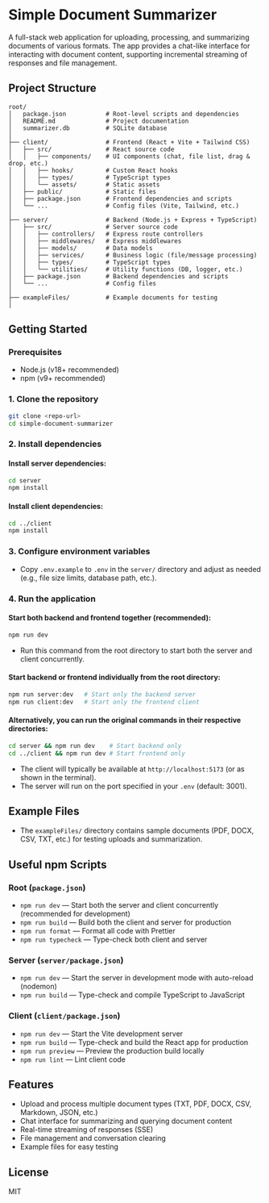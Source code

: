 # Simple Document Summarizer

A full-stack web application for uploading, processing, and summarizing documents of various formats. The app provides a chat-like interface for interacting with document content, supporting incremental streaming of responses and file management.

## Project Structure

```
root/
│   package.json           # Root-level scripts and dependencies
│   README.md              # Project documentation
│   summarizer.db          # SQLite database 
│
├── client/                # Frontend (React + Vite + Tailwind CSS)
│   ├── src/               # React source code
│   │   ├── components/    # UI components (chat, file list, drag & drop, etc.)
│   │   ├── hooks/         # Custom React hooks
│   │   ├── types/         # TypeScript types
│   │   └── assets/        # Static assets
│   ├── public/            # Static files
│   ├── package.json       # Frontend dependencies and scripts
│   └── ...                # Config files (Vite, Tailwind, etc.)
│
├── server/                # Backend (Node.js + Express + TypeScript)
│   ├── src/               # Server source code
│   │   ├── controllers/   # Express route controllers
│   │   ├── middlewares/   # Express middlewares
│   │   ├── models/        # Data models
│   │   ├── services/      # Business logic (file/message processing)
│   │   ├── types/         # TypeScript types
│   │   └── utilities/     # Utility functions (DB, logger, etc.)
│   ├── package.json       # Backend dependencies and scripts
│   └── ...                # Config files
│
├── exampleFiles/          # Example documents for testing
│
```

## Getting Started

### Prerequisites
- Node.js (v18+ recommended)
- npm (v9+ recommended)

### 1. Clone the repository
```bash
git clone <repo-url>
cd simple-document-summarizer
```

### 2. Install dependencies
#### Install server dependencies:
```bash
cd server
npm install
```
#### Install client dependencies:
```bash
cd ../client
npm install
```

### 3. Configure environment variables
- Copy `.env.example` to `.env` in the `server/` directory and adjust as needed (e.g., file size limits, database path, etc.).

### 4. Run the application
#### Start both backend and frontend together (recommended):
```bash
npm run dev
```
- Run this command from the root directory to start both the server and client concurrently.

#### Start backend or frontend individually from the root directory:
```bash
npm run server:dev   # Start only the backend server
npm run client:dev   # Start only the frontend client
```

#### Alternatively, you can run the original commands in their respective directories:
```bash
cd server && npm run dev    # Start backend only
cd ../client && npm run dev # Start frontend only
```
- The client will typically be available at `http://localhost:5173` (or as shown in the terminal).
- The server will run on the port specified in your `.env` (default: 3001).

## Example Files
- The `exampleFiles/` directory contains sample documents (PDF, DOCX, CSV, TXT, etc.) for testing uploads and summarization.

## Useful npm Scripts

### Root (`package.json`)
- `npm run dev` — Start both the server and client concurrently (recommended for development)
- `npm run build` — Build both the client and server for production
- `npm run format` — Format all code with Prettier
- `npm run typecheck` — Type-check both client and server

### Server (`server/package.json`)
- `npm run dev` — Start the server in development mode with auto-reload (nodemon)
- `npm run build` — Type-check and compile TypeScript to JavaScript

### Client (`client/package.json`)
- `npm run dev` — Start the Vite development server
- `npm run build` — Type-check and build the React app for production
- `npm run preview` — Preview the production build locally
- `npm run lint` — Lint client code

## Features
- Upload and process multiple document types (TXT, PDF, DOCX, CSV, Markdown, JSON, etc.)
- Chat interface for summarizing and querying document content
- Real-time streaming of responses (SSE)
- File management and conversation clearing
- Example files for easy testing

## License
MIT
